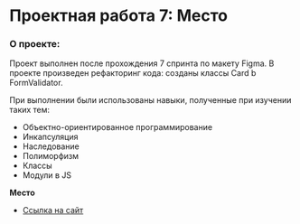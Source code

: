 # Проектная работа 7: Место

### О проекте:
Проект выполнен после прохождения 7 спринта по макету Figma. В проекте произведен рефакторинг кода: созданы классы Card b FormValidator.

При выполнении были использованы навыки, полученные при изучении таких тем:

* Объектно-ориентированное программирование
* Инкапсуляция
* Наследование
* Полиморфизм
* Классы
* Модули в JS

**Место**

* [Ссылка на сайт](https://aigiul.github.io/mesto/)